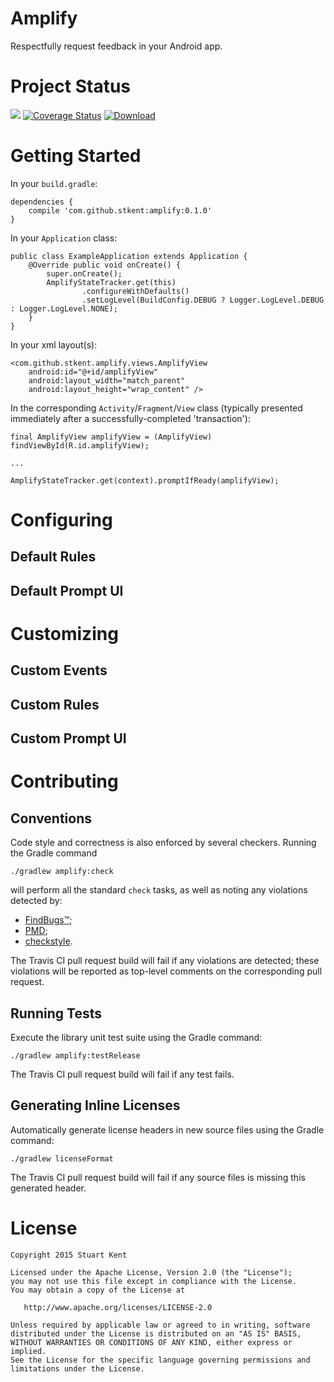 # Amplify

Respectfully request feedback in your Android app.

<!-- TODO: add example image or gif here -->

# Project Status

<a href="https://travis-ci.org/stkent/amplify"><img src="https://travis-ci.org/stkent/amplify.svg"></a> [![Coverage Status](https://coveralls.io/repos/stkent/amplify/badge.svg?branch=master&service=github)](https://coveralls.io/github/stkent/amplify?branch=master) [![Download](https://api.bintray.com/packages/stkent/android-libraries/amplify/images/download.svg)](https://bintray.com/stkent/android-libraries/amplify/_latestVersion)

# Getting Started

In your `build.gradle`:

    dependencies {
        compile 'com.github.stkent:amplify:0.1.0'
    }
    
In your `Application` class:

    public class ExampleApplication extends Application {
        @Override public void onCreate() {
            super.onCreate();
            AmplifyStateTracker.get(this)
                    .configureWithDefaults()
                    .setLogLevel(BuildConfig.DEBUG ? Logger.LogLevel.DEBUG : Logger.LogLevel.NONE);
        }
    }

In your xml layout(s):

    <com.github.stkent.amplify.views.AmplifyView
        android:id="@+id/amplifyView"
        android:layout_width="match_parent"
        android:layout_height="wrap_content" />

In the corresponding `Activity`/`Fragment`/`View` class (typically presented immediately after a successfully-completed 'transaction'):

    final AmplifyView amplifyView = (AmplifyView) findViewById(R.id.amplifyView);
    
    ...
    
    AmplifyStateTracker.get(context).promptIfReady(amplifyView);

# Configuring

## Default Rules

## Default Prompt UI

# Customizing

## Custom Events

## Custom Rules

## Custom Prompt UI

# Contributing

## Conventions

Code style and correctness is also enforced by several checkers. Running the Gradle command

    ./gradlew amplify:check
    
will perform all the standard `check` tasks, as well as noting any violations detected by:

- [FindBugs™](http://findbugs.sourceforge.net/);
- [PMD](https://pmd.github.io/);
- [checkstyle](http://checkstyle.sourceforge.net/).

The Travis CI pull request build will fail if any violations are detected; these violations will be reported as top-level comments on the corresponding pull request.

## Running Tests

Execute the library unit test suite using the Gradle command:

    ./gradlew amplify:testRelease
    
The Travis CI pull request build will fail if any test fails.

## Generating Inline Licenses

Automatically generate license headers in new source files using the Gradle command:

    ./gradlew licenseFormat
    
The Travis CI pull request build will fail if any source files is missing this generated header.

# License

    Copyright 2015 Stuart Kent
    
    Licensed under the Apache License, Version 2.0 (the "License");
    you may not use this file except in compliance with the License.
    You may obtain a copy of the License at
    
       http://www.apache.org/licenses/LICENSE-2.0
    
    Unless required by applicable law or agreed to in writing, software
    distributed under the License is distributed on an "AS IS" BASIS,
    WITHOUT WARRANTIES OR CONDITIONS OF ANY KIND, either express or implied.
    See the License for the specific language governing permissions and
    limitations under the License.
